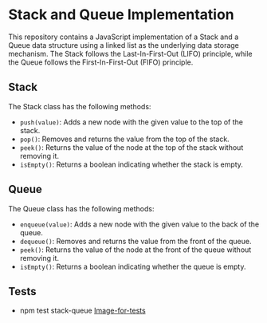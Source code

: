 # Stack and Queue Implementation

This repository contains a JavaScript implementation of a Stack and a Queue data structure using a linked list as the underlying data storage mechanism. The Stack follows the Last-In-First-Out (LIFO) principle, while the Queue follows the First-In-First-Out (FIFO) principle.

## Stack

The Stack class has the following methods:

- `push(value)`: Adds a new node with the given value to the top of the stack.
- `pop()`: Removes and returns the value from the top of the stack.
- `peek()`: Returns the value of the node at the top of the stack without removing it.
- `isEmpty()`: Returns a boolean indicating whether the stack is empty.

## Queue

The Queue class has the following methods:

- `enqueue(value)`: Adds a new node with the given value to the back of the queue.
- `dequeue()`: Removes and returns the value from the front of the queue.
- `peek()`: Returns the value of the node at the front of the queue without removing it.
- `isEmpty()`: Returns a boolean indicating whether the queue is empty.

## Tests

- npm test stack-queue
[Image-for-tests](./codeChallenge10.jpg)
